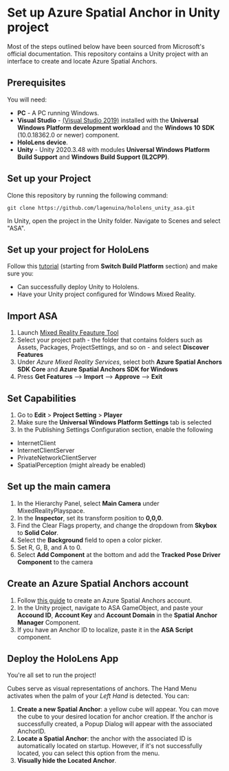 # Set up Azure Spatial Anchor in Unity project
Most of the steps outlined below have been sourced from Microsoft's official documentation. This repository contains a Unity project with an interface to create and locate Azure Spatial Anchors.

## Prerequisites
You will need:
* **PC** - A PC running Windows.
* **Visual Studio** - [(Visual Studio 2019)](https://visualstudio.microsoft.com/downloads/) installed with the **Universal Windows Platform development workload** and the **Windows 10 SDK** (10.0.18362.0 or newer) component.
* **HoloLens device**.
* **Unity** - Unity 2020.3.48 with modules **Universal Windows Platform Build Support** and **Windows Build Support (IL2CPP)**.

## Set up your Project
Clone this repository by running the following command:
```
git clone https://github.com/lagenuina/hololens_unity_asa.git
```
In Unity, open the project in the Unity folder.
Navigate to Scenes and select "ASA".

## Set up your project for HoloLens
Follow this [tutorial](https://learn.microsoft.com/en-us/training/modules/learn-mrtk-tutorials/1-3-exercise-configure-unity-for-windows-mixed-reality) (starting from **Switch Build Platform** section) and make sure you:
* Can successfully deploy Unity to Hololens.
* Have your Unity project configured for Windows Mixed Reality.

## Import ASA
1. Launch [Mixed Reality Feauture Tool](https://learn.microsoft.com/en-us/windows/mixed-reality/develop/unity/welcome-to-mr-feature-tool)
2. Select your project path - the folder that contains folders such as Assets, Packages, ProjectSettings, and so on - and select **Discover Features**
3. Under *Azure Mixed Reality Services*, select both **Azure Spatial Anchors SDK Core** and **Azure Spatial Anchors SDK for Windows**
4. Press **Get Features** --> **Import** --> **Approve** --> **Exit**

## Set Capabilities
1. Go to **Edit** > **Project Setting** > **Player**
2. Make sure the **Universal Windows Platform Settings** tab is selected
3. In the Publishing Settings Configuration section, enable the following
* InternetClient
* InternetClientServer
* PrivateNetworkClientServer
* SpatialPerception (might already be enabled)

## Set up the main camera
1. In the Hierarchy Panel, select **Main Camera** under MixedRealityPlayspace.
2. In the **Inspector**, set its transform position to **0,0,0**.
3. Find the Clear Flags property, and change the dropdown from **Skybox** to **Solid Color**.
4. Select the **Background** field to open a color picker.
5. Set R, G, B, and A to 0.
6. Select **Add Component** at the bottom and add the **Tracked Pose Driver Component** to the camera

## Create an Azure Spatial Anchors account
1. Follow [this guide](https://learn.microsoft.com/en-us/azure/spatial-anchors/how-tos/create-asa-account?tabs=azure-portal) to create an Azure Spatial Anchors account.
2. In the Unity project, navigate to ASA GameObject, and paste your **Accound ID**, **Account Key** and **Account Domain** in the **Spatial Anchor Manager** Component.
3. If you have an Anchor ID to localize, paste it in the **ASA Script** component.

## Deploy the HoloLens App
You're all set to run the project!

Cubes serve as visual representations of anchors.
The Hand Menu activates when the palm of your *Left Hand* is detected. You can:
  1) **Create a new Spatial Anchor**: a yellow cube will appear. You can move the cube to your desired location for anchor creation. If the anchor is successfully created, a Popup Dialog will appear with the associated AnchorID.
  2) **Locate a Spatial Anchor**: the anchor with the associated ID is automatically located on startup. However, if it's not successfully located, you can select this option from the menu.
  3) **Visually hide the Located Anchor**.

